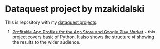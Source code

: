 # Dataquest project by mzakidalski

This is repository with my [dataquest projects](https://www.dataquest.io/).

1. [Profitable App Profiles for the App Store and Google Play Market](./Guided_Project_Profitable_App_Profiles/Profitable_App_Profiles.ipynb) - this project covers basic of Python. It also shows the structure of showing the results to the wider audience.


